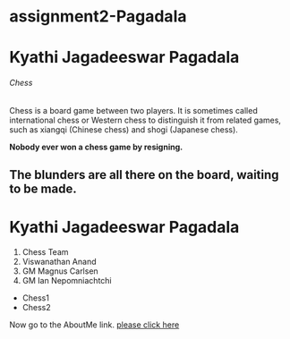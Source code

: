 # assignment2-Pagadala

# Kyathi Jagadeeswar Pagadala

###### Chess

Chess is a board game between two players. It is sometimes called international chess or Western chess to distinguish it from related games, such as xiangqi (Chinese chess) and shogi (Japanese chess).

**Nobody ever won a chess game by resigning.**

**The blunders are all there on the board, waiting to be made.**
----
#  Kyathi Jagadeeswar Pagadala
1. Chess Team
 1. Viswanathan Anand
 2. GM Magnus Carlsen
 3. GM Ian Nepomniachtchi

 * Chess1
 * Chess2

  Now go to the AboutMe link.
  [please click here](https://github.com/kyathijagadeeswarp/assignment2-Pagadala/blob/main/AboutMe.md)